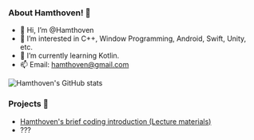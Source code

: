 
<!---
![Hamthoven's Profile Image](https://github.com/Hamthoven/Hamthoven/blob/main/HamThovenProfile.jpg)
--->

### About Hamthoven! 🐹

- 👋 Hi, I’m @Hamthoven
- 👀 I’m interested in C++, Window Programming, Android, Swift, Unity, etc.
- 🌱 I’m currently learning Kotlin.
- 📫 Email: hamthoven@gmail.com

![Hamthoven's GitHub stats](https://github-readme-stats.vercel.app/api?username=Hamthoven&count_private=true&show_icons=true)

### Projects 📁

- [Hamthoven's brief coding introduction (Lecture materials)](https://github.com/Hamthoven/BriefCodingIntroduction)
- ???

<!---
Hamthoven/Hamthoven is a ✨ special ✨ repository because its `README.md` (this file) appears on your GitHub profile.
You can click the Preview link to take a look at your changes.
--->

